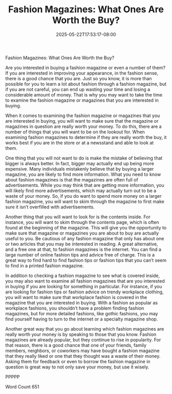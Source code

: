 ﻿---
title: "Fashion Magazines:  What Ones Are Worth the Buy?"
date: 2025-05-22T17:53:17-08:00
description: "TXT Tips for Web Success"
featured_image: "/images/TXT.jpg"
tags: ["TXT"]
---

Fashion Magazines:  What Ones Are Worth the Buy?

Are you interested in buying a fashion magazine or even a number of them?  If you are interested in improving your appearance, in the fashion sense, there is a good chance that you are.  Just so you know, it is more than possible for you to learn a lot about fashion through a fashion magazine, but if you are not careful, you can end up wasting your time and losing a considerable amount of money. That is why you may want to take the time to examine the fashion magazine or magazines that you are interested in buying.

When it comes to examining the fashion magazine or magazines that you are interested in buying, you will want to make sure that the magazine or magazines in question are really worth your money. To do this, there are a number of things that you will want to be on the lookout for.  When examining fashion magazines to determine if they are really worth the buy, it works best if you are in the store or at a newsstand and able to look at them.

One thing that you will not want to do is make the mistake of believing that bigger is always better.  In fact, bigger may actually end up being more expensive.  Many individuals mistakenly believe that by buying a larger magazine, you are likely to find more information. What you need to know about fashion magazines is that the magazines are often full of advertisements. While you may think that are getting more information, you will likely find more advertisements, which may actually turn out to be a waste of your money. So, if you do want to spend more money on a larger fashion magazine, you will want to skim through the magazine to first make sure it isn’t overfilled with advertisements.

Another thing that you will want to look for is the contents inside.  For instance, you will want to skim through the contents page, which is often found at the beginning of the magazine. This will give you the opportunity to make sure that magazine or magazines you are about to buy are actually useful to you.  Be cautious of any fashion magazine that only has about one or two articles that you may be interested in reading.  A great alternative, and a free one at that, to fashion magazines is the internet.  You can find a large number of online fashion tips and advice free of charge. This is a great way to find hard to find fashion tips or fashion tips that you can’t seem to find in a printed fashion magazine.

In addition to checking a fashion magazine to see what is covered inside, you may also want to examine all fashion magazines that are you interested in buying if you are looking for something in particular. For instance, if you are looking for fashion tips or fashion advice on trendy workplace clothing, you will want to make sure that workplace fashion is covered in the magazine that you are interested in buying. With a fashion as popular as workplace fashions, you shouldn’t have a problem finding fashion magazines, but for more detailed fashions, like gothic fashions, you may find yourself having to turn to the internet or a specialty magazine shop.

Another great way that you go about learning which fashion magazines are really worth your money is by speaking to those that you know. Fashion magazines are already popular, but they continue to rise in popularity. For that reason, there is a good chance that one of your friends, family members, neighbors, or coworkers may have bought a fashion magazine that they really liked or one that they thought was a waste of their money.  Asking them for feedback or even to borrow the fashion magazine in question is great way to not only save your money, but use it wisely.

PPPPP

Word Count 651

